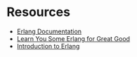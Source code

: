 # Resources

- [Erlang Documentation](http://www.erlang.org/doc.html)
- [Learn You Some Erlang for Great Good](http://learnyousomeerlang.com)
- [Introduction to Erlang](https://www.youtube.com/watch?v=0YpCBRJJtPg&ab_channel=Confreaks)
